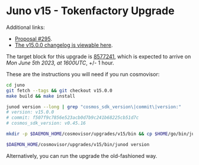 # Juno v15 - Tokenfactory Upgrade

Additional links:

- [Proposal #295](https://www.mintscan.io/juno/proposals/295).
- [The v15.0.0 changelog is viewable here](https://github.com/CosmosContracts/juno/releases/tag/v15.0.0).

The target block for this upgrade is [8577241](https://www.mintscan.io/juno/blocks/8577241), which is expected to arrive on _Mon June 5th 2023, at 1600UTC_, +/- 1 hour.

These are the instructions you will need if you run cosmovisor:

```bash
cd juno
git fetch --tags && git checkout v15.0.0
make build && make install

junod version --long | grep "cosmos_sdk_version\|commit\|version:"
# version: v15.0.0
# commit: f507f9c7856e523acb0d7b9c241b68225cb51d7c
# cosmos_sdk_version: v0.45.16

mkdir -p $DAEMON_HOME/cosmovisor/upgrades/v15/bin && cp $HOME/go/bin/junod $DAEMON_HOME/cosmovisor/upgrades/v15/bin

$DAEMON_HOME/cosmovisor/upgrades/v15/bin/junod version
```

Alternatively, you can run the upgrade the old-fashioned way.
